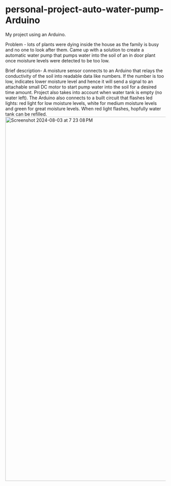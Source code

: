 # personal-project-auto-water-pump-Arduino

My project using an Arduino. 

Problem - lots of plants were dying inside the house as the family is busy and no one to look after them. Came up with a solution to create a automatic water pump that pumps water into the soil of an in door plant once moisture levels were detected to be too low.


Brief description- A moisture sensor connects to an Arduino that relays the conductivity of the soil into readable data like numbers. If the number is too low, indicates lower moisture level and hence it will send a signal to an attachable small DC motor to start pump water into the soil for a desired time amount. Project also takes into account when water tank is empty (no water left). The Arduino also connects to a built circuit that flashes led lights: red light for low moisture levels, white for medium moisture levels and green for great moisture levels. When red light flashes, hopfully water tank can be refilled.
<img width="1139" alt="Screenshot 2024-08-03 at 7 23 08 PM" src="https://github.com/user-attachments/assets/8867c79c-ac4e-4c42-b6f3-64237e8847ec">
